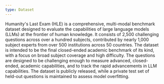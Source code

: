 ```yaml
---
type: Dataset
---
```


Humanity's Last Exam (HLE) is a comprehensive, multi-modal benchmark dataset designed to evaluate the capabilities of large language models (LLMs) at the frontier of human knowledge. It consists of 2,500 challenging questions across over a hundred subjects, contributed by nearly 1,000 subject experts from over 500 institutions across 50 countries. The dataset is intended to be the final closed-ended academic benchmark of its kind, with a focus on broad subject coverage and high difficulty. The questions are designed to be challenging enough to measure advanced, closed-ended, academic capabilities, and to track the rapid advancements in LLM capabilities. The dataset is publicly released, while a private test set of held-out questions is maintained to assess model overfitting.
